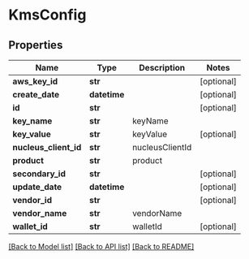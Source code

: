 # KmsConfig

## Properties
Name | Type | Description | Notes
------------ | ------------- | ------------- | -------------
**aws_key_id** | **str** |  | [optional] 
**create_date** | **datetime** |  | [optional] 
**id** | **str** |  | [optional] 
**key_name** | **str** | keyName | 
**key_value** | **str** | keyValue | [optional] 
**nucleus_client_id** | **str** | nucleusClientId | 
**product** | **str** | product | 
**secondary_id** | **str** |  | [optional] 
**update_date** | **datetime** |  | [optional] 
**vendor_id** | **str** |  | [optional] 
**vendor_name** | **str** | vendorName | 
**wallet_id** | **str** | walletId | [optional] 

[[Back to Model list]](../README.md#documentation-for-models) [[Back to API list]](../README.md#documentation-for-api-endpoints) [[Back to README]](../README.md)


